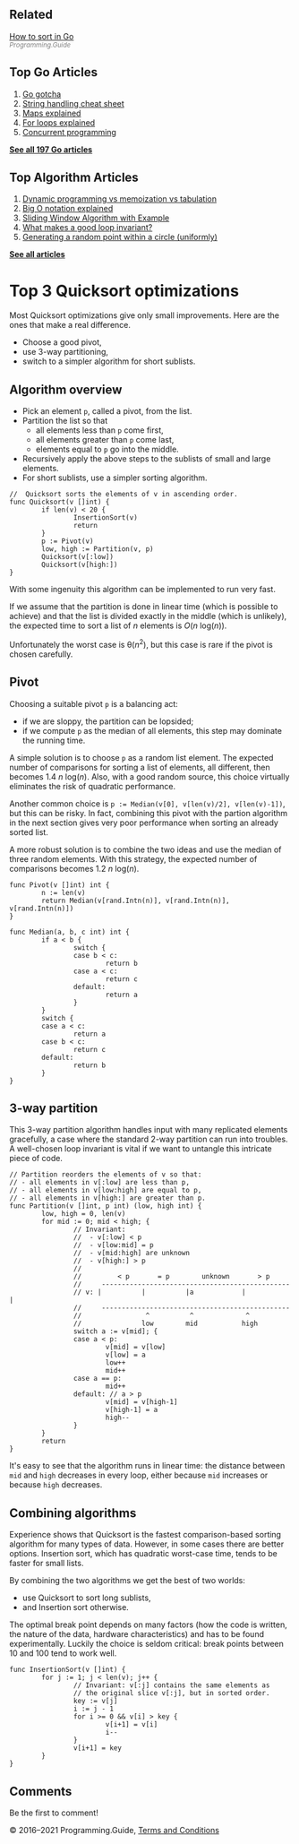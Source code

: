



## Related

[How to sort in Go](how-to-sort-in-go.html)  
<span style="color: grey; font-style: italic; font-size: smaller">Programming.Guide</span>

## Top Go Articles

1.  [Go gotcha](go-gotcha.html)
2.  [String handling cheat sheet](string-functions-reference-cheat-sheet.html)
3.  [Maps explained](maps-explained.html)
4.  [For loops explained](for-loop.html)
5.  [Concurrent programming](go-concurrency-tutorial.html)

[**See all 197 Go articles**](index.html)



## Top Algorithm Articles

1.  [Dynamic programming vs memoization vs tabulation](../dynamic-programming-vs-memoization-vs-tabulation.html)
2.  [Big O notation explained](../big-o-notation-explained.html)
3.  [Sliding Window Algorithm with Example](../sliding-window-example.html)
4.  [What makes a good loop invariant?](../what-makes-a-good-loop-invariant.html)
5.  [Generating a random point within a circle (uniformly)](../random-point-within-circle.html)

[**See all articles**](../index.html)

# Top 3 Quicksort optimizations

Most Quicksort optimizations give only small improvements. Here are the ones that make a real difference.

- Choose a good pivot,
- use 3-way partitioning,
- switch to a simpler algorithm for short sublists.

## Algorithm overview

- Pick an element `p`, called a pivot, from the list.
- Partition the list so that
  - all elements less than `p` come first,
  - all elements greater than `p` come last,
  - elements equal to `p` go into the middle.
- Recursively apply the above steps to the sublists of small and large elements.
- For short sublists, use a simpler sorting algorithm.

<!-- -->

    //  Quicksort sorts the elements of v in ascending order.
    func Quicksort(v []int) {
            if len(v) < 20 {
                    InsertionSort(v)
                    return
            }
            p := Pivot(v)
            low, high := Partition(v, p)
            Quicksort(v[:low])
            Quicksort(v[high:])
    }

With some ingenuity this algorithm can be implemented to run very fast.

If we assume that the partition is done in linear time (which is possible to achieve) and that the list is divided exactly in the middle (which is unlikely), the expected time to sort a list of _n_ elements is <span class="no-wrap">_O_(*n* log(_n_))</span>.

Unfortunately the worst case is θ(_n_<sup>2</sup>), but this case is rare if the pivot is chosen carefully.

## Pivot

Choosing a suitable pivot `p` is a balancing act:

- if we are sloppy, the partition can be lopsided;
- if we compute `p` as the median of all elements, this step may dominate the running time.

A simple solution is to choose `p` as a random list element. The expected number of comparisons for sorting a list of elements, all different, then becomes <span class="no-wrap">1.4 *n* log(_n_)</span>. Also, with a good random source, this choice virtually eliminates the risk of quadratic performance.

Another common choice is `p := Median(v[0], v[len(v)/2], v[len(v)-1])`, but this can be risky. In fact, combining this pivot with the partion algorithm in the next section gives very poor performance when sorting an already sorted list.

A more robust solution is to combine the two ideas and use the median of three random elements. With this strategy, the expected number of comparisons becomes <span class="no-wrap">1.2 *n* log(_n_)</span>.

    func Pivot(v []int) int {
            n := len(v)
            return Median(v[rand.Intn(n)], v[rand.Intn(n)], v[rand.Intn(n)])
    }

    func Median(a, b, c int) int {
            if a < b {
                    switch {
                    case b < c:
                            return b
                    case a < c:
                            return c
                    default:
                            return a
                    }
            }
            switch {
            case a < c:
                    return a
            case b < c:
                    return c
            default:
                    return b
            }
    }

## 3-way partition

This 3-way partition algorithm handles input with many replicated elements gracefully, a case where the standard 2-way partition can run into troubles. A well-chosen loop invariant is vital if we want to untangle this intricate piece of code.

    // Partition reorders the elements of v so that:
    // - all elements in v[:low] are less than p,
    // - all elements in v[low:high] are equal to p,
    // - all elements in v[high:] are greater than p.
    func Partition(v []int, p int) (low, high int) {
            low, high = 0, len(v)
            for mid := 0; mid < high; {
                    // Invariant:
                    //  - v[:low] < p
                    //  - v[low:mid] = p
                    //  - v[mid:high] are unknown
                    //  - v[high:] > p
                    //
                    //         < p       = p        unknown       > p
                    //     -----------------------------------------------
                    // v: |          |          |a            |           |
                    //     -----------------------------------------------
                    //                ^          ^             ^
                    //               low        mid           high
                    switch a := v[mid]; {
                    case a < p:
                            v[mid] = v[low]
                            v[low] = a
                            low++
                            mid++
                    case a == p:
                            mid++
                    default: // a > p
                            v[mid] = v[high-1]
                            v[high-1] = a
                            high--
                    }
            }
            return
    }

It's easy to see that the algorithm runs in linear time: the distance between `mid` and `high` decreases in every loop, either because `mid` increases or because `high` decreases.

## Combining algorithms

Experience shows that Quicksort is the fastest comparison-based sorting algorithm for many types of data. However, in some cases there are better options. Insertion sort, which has quadratic worst-case time, tends to be faster for small lists.

By combining the two algorithms we get the best of two worlds:

- use Quicksort to sort long sublists,
- and Insertion sort otherwise.

The optimal break point depends on many factors (how the code is written, the nature of the data, hardware characteristics) and has to be found experimentally. Luckily the choice is seldom critical: break points between 10 and 100 tend to work well.

    func InsertionSort(v []int) {
            for j := 1; j < len(v); j++ {
                    // Invariant: v[:j] contains the same elements as
                    // the original slice v[:j], but in sorted order.
                    key := v[j]
                    i := j - 1
                    for i >= 0 && v[i] > key {
                            v[i+1] = v[i]
                            i--
                    }
                    v[i+1] = key
            }
    }

## Comments

Be the first to comment!

© 2016–2021 Programming.Guide, [Terms and Conditions](../terms-and-conditions.html)
